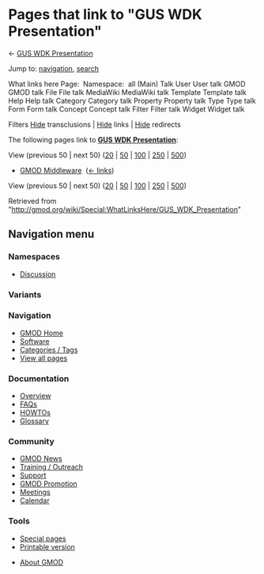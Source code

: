 <div id="mw-page-base" class="noprint">

</div>

<div id="mw-head-base" class="noprint">

</div>

<div id="content" class="mw-body" role="main">

<span id="top"></span>

<div id="mw-js-message" style="display:none;">

</div>



# <span dir="auto">Pages that link to "GUS WDK Presentation"</span>

<div id="bodyContent">

<div id="contentSub">

← [GUS WDK
Presentation](/wiki/GUS_WDK_Presentation "GUS WDK Presentation")

</div>

<div id="jump-to-nav" class="mw-jump">

Jump to: [navigation](#mw-navigation), [search](#p-search)

</div>

<div id="mw-content-text">

What links here Page:  Namespace:  all (Main) Talk User User talk GMOD
GMOD talk File File talk MediaWiki MediaWiki talk Template Template talk
Help Help talk Category Category talk Property Property talk Type Type
talk Form Form talk Concept Concept talk Filter Filter talk Widget
Widget talk

Filters
[Hide](/mediawiki/index.php?title=Special:WhatLinksHere/GUS_WDK_Presentation&hidetrans=1 "Special:WhatLinksHere/GUS WDK Presentation")
transclusions \|
[Hide](/mediawiki/index.php?title=Special:WhatLinksHere/GUS_WDK_Presentation&hidelinks=1 "Special:WhatLinksHere/GUS WDK Presentation")
links \|
[Hide](/mediawiki/index.php?title=Special:WhatLinksHere/GUS_WDK_Presentation&hideredirs=1 "Special:WhatLinksHere/GUS WDK Presentation")
redirects

The following pages link to **[GUS WDK
Presentation](/wiki/GUS_WDK_Presentation "GUS WDK Presentation")**:

View (previous 50 \| next 50)
([20](/mediawiki/index.php?title=Special:WhatLinksHere/GUS_WDK_Presentation&limit=20 "Special:WhatLinksHere/GUS WDK Presentation")
\|
[50](/mediawiki/index.php?title=Special:WhatLinksHere/GUS_WDK_Presentation&limit=50 "Special:WhatLinksHere/GUS WDK Presentation")
\|
[100](/mediawiki/index.php?title=Special:WhatLinksHere/GUS_WDK_Presentation&limit=100 "Special:WhatLinksHere/GUS WDK Presentation")
\|
[250](/mediawiki/index.php?title=Special:WhatLinksHere/GUS_WDK_Presentation&limit=250 "Special:WhatLinksHere/GUS WDK Presentation")
\|
[500](/mediawiki/index.php?title=Special:WhatLinksHere/GUS_WDK_Presentation&limit=500 "Special:WhatLinksHere/GUS WDK Presentation"))

- [GMOD Middleware](/wiki/GMOD_Middleware "GMOD Middleware") ‎
  <span class="mw-whatlinkshere-tools">([←
  links](/mediawiki/index.php?title=Special:WhatLinksHere&target=GMOD+Middleware "Special:WhatLinksHere"))</span>

View (previous 50 \| next 50)
([20](/mediawiki/index.php?title=Special:WhatLinksHere/GUS_WDK_Presentation&limit=20 "Special:WhatLinksHere/GUS WDK Presentation")
\|
[50](/mediawiki/index.php?title=Special:WhatLinksHere/GUS_WDK_Presentation&limit=50 "Special:WhatLinksHere/GUS WDK Presentation")
\|
[100](/mediawiki/index.php?title=Special:WhatLinksHere/GUS_WDK_Presentation&limit=100 "Special:WhatLinksHere/GUS WDK Presentation")
\|
[250](/mediawiki/index.php?title=Special:WhatLinksHere/GUS_WDK_Presentation&limit=250 "Special:WhatLinksHere/GUS WDK Presentation")
\|
[500](/mediawiki/index.php?title=Special:WhatLinksHere/GUS_WDK_Presentation&limit=500 "Special:WhatLinksHere/GUS WDK Presentation"))

</div>

<div class="printfooter">

Retrieved from
"<http://gmod.org/wiki/Special:WhatLinksHere/GUS_WDK_Presentation>"

</div>

<div id="catlinks" class="catlinks catlinks-allhidden">

</div>

<div class="visualClear">

</div>

</div>

</div>

<div id="mw-navigation">

## Navigation menu

<div id="mw-head">



<div id="left-navigation">

<div id="p-namespaces" class="vectorTabs" role="navigation"
aria-labelledby="p-namespaces-label">

### Namespaces


- <span id="ca-talk"><a
  href="/mediawiki/index.php?title=Talk:GUS_WDK_Presentation&amp;action=edit&amp;redlink=1"
  accesskey="t"
  title="Discussion about the content page [t]">Discussion</a></span>

</div>

<div id="p-variants" class="vectorMenu emptyPortlet" role="navigation"
aria-labelledby="p-variants-label">

### 

### Variants[](#)

<div class="menu">

</div>

</div>

</div>





</div>

</div>

</div>

<div id="mw-panel">

<div id="p-logo" role="banner">

<a href="/wiki/Main_Page"
style="background-image: url(http://gmod.org/images/GMOD-cogs.png);"
title="Visit the main page"></a>

</div>

<div id="p-Navigation" class="portal" role="navigation"
aria-labelledby="p-Navigation-label">

### Navigation

<div class="body">

- <span id="n-GMOD-Home">[GMOD Home](/wiki/Main_Page)</span>
- <span id="n-Software">[Software](/wiki/GMOD_Components)</span>
- <span id="n-Categories-.2F-Tags">[Categories /
  Tags](/wiki/Categories)</span>
- <span id="n-View-all-pages">[View all
  pages](/wiki/Special:AllPages)</span>

</div>

</div>

<div id="p-Documentation" class="portal" role="navigation"
aria-labelledby="p-Documentation-label">

### Documentation

<div class="body">

- <span id="n-Overview">[Overview](/wiki/Overview)</span>
- <span id="n-FAQs">[FAQs](/wiki/Category:FAQ)</span>
- <span id="n-HOWTOs">[HOWTOs](/wiki/Category:HOWTO)</span>
- <span id="n-Glossary">[Glossary](/wiki/Glossary)</span>

</div>

</div>

<div id="p-Community" class="portal" role="navigation"
aria-labelledby="p-Community-label">

### Community

<div class="body">

- <span id="n-GMOD-News">[GMOD News](/wiki/GMOD_News)</span>
- <span id="n-Training-.2F-Outreach">[Training /
  Outreach](/wiki/Training_and_Outreach)</span>
- <span id="n-Support">[Support](/wiki/Support)</span>
- <span id="n-GMOD-Promotion">[GMOD
  Promotion](/wiki/GMOD_Promotion)</span>
- <span id="n-Meetings">[Meetings](/wiki/Meetings)</span>
- <span id="n-Calendar">[Calendar](/wiki/Calendar)</span>

</div>

</div>

<div id="p-tb" class="portal" role="navigation"
aria-labelledby="p-tb-label">

### Tools

<div class="body">

- <span id="t-specialpages"><a href="/wiki/Special:SpecialPages" accesskey="q"
  title="A list of all special pages [q]">Special pages</a></span>
- <span id="t-print"><a
  href="/mediawiki/index.php?title=Special:WhatLinksHere/GUS_WDK_Presentation&amp;printable=yes"
  rel="alternate" accesskey="p"
  title="Printable version of this page [p]">Printable version</a></span>

</div>

</div>

</div>

</div>

<div id="footer" role="contentinfo">

- <span id="footer-places-about">[About
  GMOD](/wiki/GMOD:About "GMOD:About")</span>

<!-- -->






</div>
